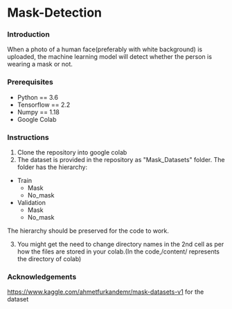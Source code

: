# Mask-Detection

### Introduction
When a photo of a human face(preferably with white background) is uploaded, the machine learning model will detect whether the person is wearing a mask or not.

### Prerequisites
- Python == 3.6
- Tensorflow == 2.2
- Numpy == 1.18
- Google Colab

### Instructions
1. Clone the repository into google colab
2. The dataset is provided in the repository as "Mask_Datasets" folder.
The folder has the hierarchy:
  - Train
    - Mask
    - No_mask
  - Validation
    - Mask
    - No_mask

The hierarchy should be preserved for the code to work.

3. You might get the need to change directory names in the 2nd cell as per how the files are stored in your colab.(In the code,/content/ represents the directory of colab)

### Acknowledgements
https://www.kaggle.com/ahmetfurkandemr/mask-datasets-v1 for the dataset
